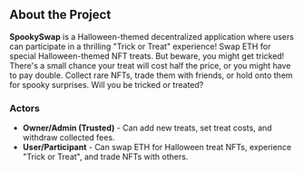 ## About the Project

**SpookySwap** is a Halloween-themed decentralized application where users can participate in a thrilling "Trick or Treat" experience! Swap ETH for special Halloween-themed NFT treats. But beware, you might get tricked! There's a small chance your treat will cost half the price, or you might have to pay double. Collect rare NFTs, trade them with friends, or hold onto them for spooky surprises. Will you be tricked or treated?

### Actors

* **Owner/Admin (Trusted)** - Can add new treats, set treat costs, and withdraw collected fees.
* **User/Participant** - Can swap ETH for Halloween treat NFTs, experience "Trick or Treat", and trade NFTs with others.



